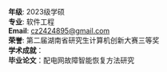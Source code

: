 **年级**: 2023级学硕  
**专业**: 软件工程  
**Email**: cz2424895@gmail.com     
**荣誉**: 第二届湖南省研究生计算机创新大赛三等奖     
**学术成就**：  
**毕业论文**：配电网故障智能恢复方法研究
